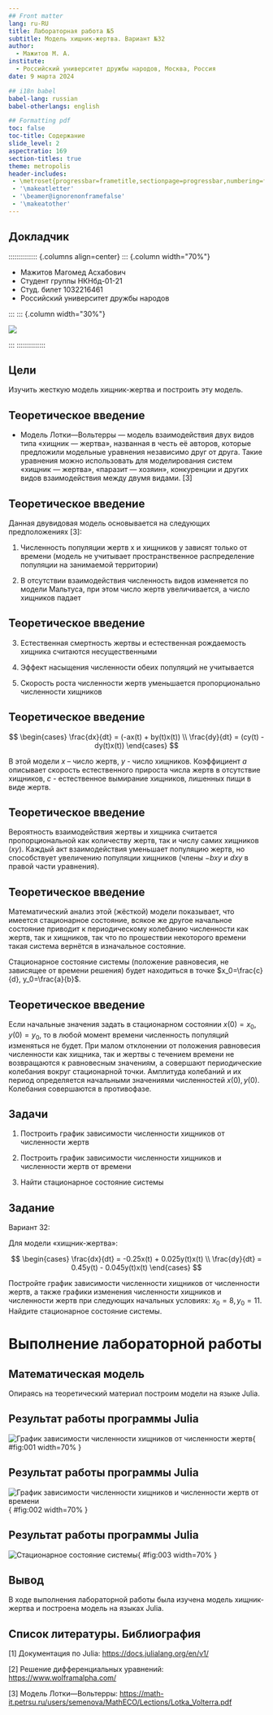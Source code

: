 ```yaml
---
## Front matter
lang: ru-RU
title: Лабораторная работа №5
subtitle: Модель хищник-жертва. Вариант №32
author:
  - Мажитов М. А.
institute:
  - Российский университет дружбы народов, Москва, Россия
date: 9 марта 2024

## i18n babel
babel-lang: russian
babel-otherlangs: english

## Formatting pdf
toc: false
toc-title: Содержание
slide_level: 2
aspectratio: 169
section-titles: true
theme: metropolis
header-includes:
 - \metroset{progressbar=frametitle,sectionpage=progressbar,numbering=fraction}
 - '\makeatletter'
 - '\beamer@ignorenonframefalse'
 - '\makeatother'
---
```



## Докладчик

:::::::::::::: {.columns align=center}
::: {.column width="70%"}

  * Мажитов Магомед Асхабович
  * Студент группы НКНбд-01-21
  * Студ. билет 1032216461
  * Российский университет дружбы народов

:::
::: {.column width="30%"}

![](./image/avatar.jpg)

:::
::::::::::::::


## Цели

Изучить жесткую модель хищник-жертва и построить эту модель.


## Теоретическое введение

- Модель Лотки—Вольтерры — модель взаимодействия двух видов типа «хищник — жертва», названная в честь её авторов, которые предложили модельные уравнения независимо друг от друга. Такие уравнения можно использовать для моделирования систем «хищник — жертва», «паразит — хозяин», конкуренции и других видов взаимодействия между двумя видами. [3]

## Теоретическое введение

Данная двувидовая модель основывается на
следующих предположениях [3]:

1. Численность популяции жертв x и хищников y зависят только от времени (модель не учитывает пространственное распределение популяции на занимаемой территории)

2. В отсутствии взаимодействия численность видов изменяется по модели Мальтуса, при этом число жертв увеличивается, а число хищников падает

## Теоретическое введение

3. Естественная смертность жертвы и естественная рождаемость хищника считаются несущественными

4. Эффект насыщения численности обеих популяций не учитывается

5. Скорость роста численности жертв уменьшается пропорционально численности хищников


## Теоретическое введение

$$
 \begin{cases}
	\frac{dx}{dt} = (-ax(t) + by(t)x(t))
	\\   
	\frac{dy}{dt} = (cy(t) - dy(t)x(t))
 \end{cases}
$$

В этой модели $x$ – число жертв, $y$ - число хищников.
Коэффициент $a$ описывает скорость естественного прироста числа жертв в отсутствие хищников, $с$ - естественное вымирание хищников, лишенных пищи в виде жертв.

## Теоретическое введение

Вероятность взаимодействия жертвы и хищника считается пропорциональной как количеству жертв, так и числу самих хищников ($xy$).
Каждый акт взаимодействия уменьшает популяцию жертв, но способствует увеличению популяции хищников (члены $-bxy$ и $dxy$ в правой части уравнения).

## Теоретическое введение

Математический анализ этой (жёсткой) модели показывает, что имеется стационарное состояние, всякое же другое начальное состояние приводит к периодическому колебанию численности как жертв, так и хищников, так что по прошествии некоторого времени такая система вернётся в изначальное состояние.

Стационарное состояние системы (положение равновесия, не зависящее от времени решения) будет находиться в точке $x_0=\frac{c}{d}, y_0=\frac{a}{b}$.

## Теоретическое введение

Если начальные значения задать в стационарном состоянии $x(0) = x_0, y(0) = y_0$, то в любой момент времени численность популяций изменяться не будет. При малом отклонении от положения равновесия численности как хищника, так и жертвы с течением времени не возвращаются к равновесным значениям, а совершают периодические колебания вокруг стационарной точки. Амплитуда колебаний и их период определяется начальными значениями численностей $x(0), y(0)$. Колебания совершаются в противофазе.

## Задачи

1. Построить график зависимости численности хищников от численности жертв

2. Построить график зависимости численности хищников и численности жертв от времени

3. Найти стационарное состояние системы

## Задание

Вариант 32:

Для модели «хищник-жертва»:

$$
 \begin{cases}
	\frac{dx}{dt} = -0.25x(t) + 0.025y(t)x(t)
	\\   
	\frac{dy}{dt} = 0.45y(t) - 0.045y(t)x(t)
 \end{cases}
$$

Постройте график зависимости численности хищников от численности жертв, а также графики изменения численности хищников и численности жертв при следующих начальных условиях: $x_0=8, y_0=11$. Найдите стационарное состояние системы.


# Выполнение лабораторной работы

## Математическая модель

Опираясь на теоретический материал построим модели на языке Julia.


## Результат работы программы Julia

![График зависимости численности хищников от численности жертв](image/1.png){ #fig:001 width=70% }

## Результат работы программы Julia

![График зависимости численности хищников и численности жертв от времени](image/2.png){ #fig:002 width=70% }

## Результат работы программы Julia

![Стационарное состояние системы](image/3.png){ #fig:003 width=70% }

## Вывод

В ходе выполнения лабораторной работы была изучена модель хищник-жертва и построена модель на языках Julia.

## Список литературы. Библиография

[1] Документация по Julia: https://docs.julialang.org/en/v1/

[2] Решение дифференциальных уравнений: https://www.wolframalpha.com/

[3] Модель Лотки—Вольтерры: https://math-it.petrsu.ru/users/semenova/MathECO/Lections/Lotka_Volterra.pdf